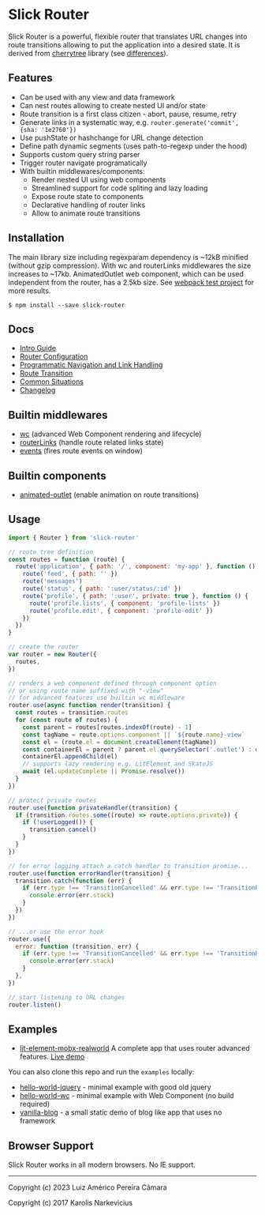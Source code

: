 # Slick Router

Slick Router is a powerful, flexible router that translates URL changes into route transitions allowing to put the application into a desired state. It is derived from [cherrytree](https://github.com/QubitProducts/cherrytree) library (see [differences](docs/versions-differences.md)).

## Features

- Can be used with any view and data framework
- Can nest routes allowing to create nested UI and/or state
- Route transition is a first class citizen - abort, pause, resume, retry
- Generate links in a systematic way, e.g. `router.generate('commit', {sha: '1e2760'})`
- Use pushState or hashchange for URL change detection
- Define path dynamic segments (uses path-to-regexp under the hood)
- Supports custom query string parser
- Trigger router navigate programatically
- With builtin middlewares/components:
  - Render nested UI using web components
  - Streamlined support for code spliting and lazy loading
  - Expose route state to components
  - Declarative handling of router links
  - Allow to animate route transitions

## Installation

The main library size including regexparam dependency is ~12kB minified (without gzip compression).
With wc and routerLinks middlewares the size increases to ~17kb. AnimatedOutlet web component, which can be used independent from the router, has a 2.5kb size.
See [webpack test project](examples/tree-shaking) for more results.

    $ npm install --save slick-router

## Docs

- [Intro Guide](docs/intro.md)
- [Router Configuration](docs/router-configuration.md)
- [Programmatic Navigation and Link Handling](docs/programmatic-navigation-and-link.md)
- [Route Transition](docs/route-transition.md)
- [Common Situations](docs/common-situations.md)
- [Changelog](CHANGELOG.md)

## Builtin middlewares

- [wc](docs/middlewares/wc.md) (advanced Web Component rendering and lifecycle)
- [routerLinks](docs/middlewares/routerlinks.md) (handle route related links state)
- [events](docs/middlewares/events.md) (fires route events on window)

## Builtin components

- [animated-outlet](docs/components/animated-outlet.md) (enable animation on route transitions)

## Usage

```js
import { Router } from 'slick-router'

// route tree definition
const routes = function (route) {
  route('application', { path: '/', component: 'my-app' }, function () {
    route('feed', { path: '' })
    route('messages')
    route('status', { path: ':user/status/:id' })
    route('profile', { path: ':user', private: true }, function () {
      route('profile.lists', { component: 'profile-lists' })
      route('profile.edit', { component: 'profile-edit' })
    })
  })
}

// create the router
var router = new Router({
  routes,
})

// renders a web component defined through component option
// or using route name suffixed with "-view"
// for advanced features use builtin wc middleware
router.use(async function render(transition) {
  const routes = transition.routes
  for (const route of routes) {
    const parent = routes[routes.indexOf(route) - 1]
    const tagName = route.options.component || `${route.name}-view`
    const el = (route.el = document.createElement(tagName))
    const containerEl = parent ? parent.el.querySelector('.outlet') : document.body
    containerEl.appendChild(el)
    // supports lazy rendering e.g. LitElement and SkateJS
    await (el.updateComplete || Promise.resolve())
  }
})

// protect private routes
router.use(function privateHandler(transition) {
  if (transition.routes.some((route) => route.options.private)) {
    if (!userLogged()) {
      transition.cancel()
    }
  }
})

// for error logging attach a catch handler to transition promise...
router.use(function errorHandler(transition) {
  transition.catch(function (err) {
    if (err.type !== 'TransitionCancelled' && err.type !== 'TransitionRedirected') {
      console.error(err.stack)
    }
  })
})

// ...or use the error hook
router.use({
  error: function (transition, err) {
    if (err.type !== 'TransitionCancelled' && err.type !== 'TransitionRedirected') {
      console.error(err.stack)
    }
  },
})

// start listening to URL changes
router.listen()
```

## Examples

- [lit-element-mobx-realworld](https://github.com/blikblum/lit-element-mobx-realworld-example-app) A complete app that uses router advanced features. [Live demo](https://blikblum.github.io/lit-element-mobx-realworld-example-app)

You can also clone this repo and run the `examples` locally:

- [hello-world-jquery](examples/hello-world-jquery) - minimal example with good old jquery
- [hello-world-wc](examples/hello-world-wc) - minimal example with Web Component (no build required)
- [vanilla-blog](examples/vanilla-blog) - a small static demo of blog like app that uses no framework

## Browser Support

Slick Router works in all modern browsers. No IE support.

---

Copyright (c) 2023 Luiz Américo Pereira Câmara

Copyright (c) 2017 Karolis Narkevicius
